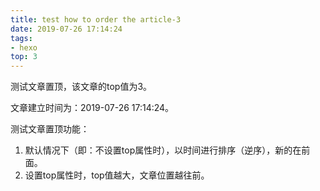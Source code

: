 ```yaml
---
title: test how to order the article-3
date: 2019-07-26 17:14:24
tags:
- hexo
top: 3
---
```


测试文章置顶，该文章的top值为3。

文章建立时间为：2019-07-26 17:14:24。

<!-- more -->

测试文章置顶功能：

1. 默认情况下（即：不设置top属性时），以时间进行排序（逆序），新的在前面。
2. 设置top属性时，top值越大，文章位置越往前。